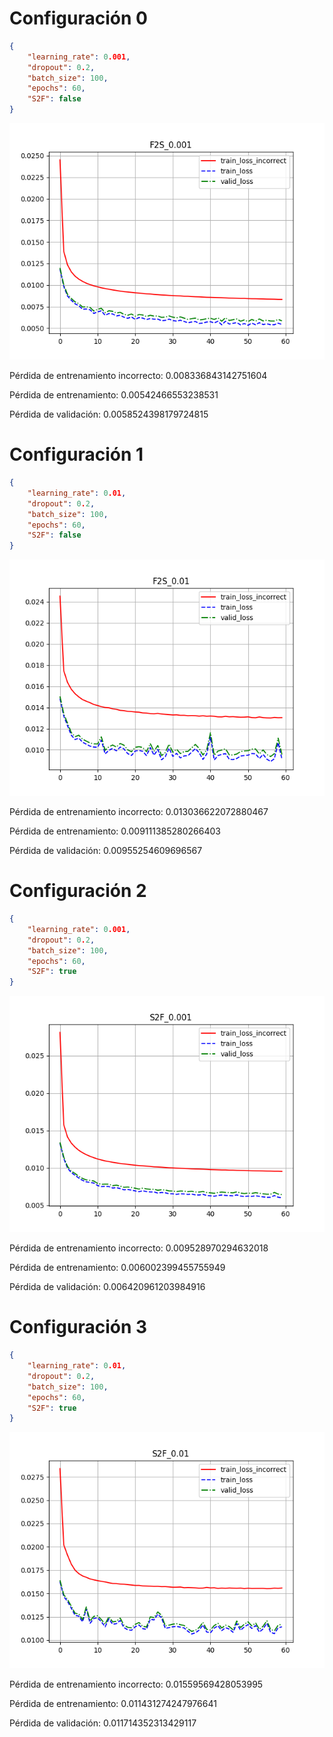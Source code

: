 # Configuración 0

```json
{
    "learning_rate": 0.001,
    "dropout": 0.2,
    "batch_size": 100,
    "epochs": 60,
    "S2F": false
}
```

![](./F2S_0.001.png)

Pérdida de entrenamiento incorrecto: 0.008336843142751604

Pérdida de entrenamiento: 0.00542466553238531

Pérdida de validación: 0.0058524398179724815

# Configuración 1

```json
{
    "learning_rate": 0.01,
    "dropout": 0.2,
    "batch_size": 100,
    "epochs": 60,
    "S2F": false
}
```

![](./F2S_0.01.png)

Pérdida de entrenamiento incorrecto: 0.013036622072880467

Pérdida de entrenamiento: 0.009111385280266403

Pérdida de validación: 0.00955254609696567

# Configuración 2

```json
{
    "learning_rate": 0.001,
    "dropout": 0.2,
    "batch_size": 100,
    "epochs": 60,
    "S2F": true
}
```

![](./S2F_0.001.png)

Pérdida de entrenamiento incorrecto: 0.009528970294632018

Pérdida de entrenamiento: 0.006002399455755949

Pérdida de validación: 0.006420961203984916

# Configuración 3

```json
{
    "learning_rate": 0.01,
    "dropout": 0.2,
    "batch_size": 100,
    "epochs": 60,
    "S2F": true
}
```

![](./S2F_0.01.png)

Pérdida de entrenamiento incorrecto: 0.01559569428053995

Pérdida de entrenamiento: 0.011431274247976641

Pérdida de validación: 0.011714352313429117

